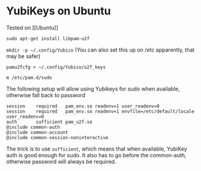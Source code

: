 # YubiKeys on Ubuntu
Tested on [[Ubuntu]]

`sudo apt-get install libpam-u2f`

`mkdir -p ~/.config/Yubico`
(You can also set this up on /etc apparently, that may be safer)

`pamu2fcfg > ~/.config/Yubico/u2f_keys`

`m /etc/pam.d/sudo`

The following setup will allow using Yubikeys for sudo when available, otherwise fall back to password

```
session    required   pam_env.so readenv=1 user_readenv=0
session    required   pam_env.so readenv=1 envfile=/etc/default/locale user_readenv=0
auth       sufficient pam_u2f.so
@include common-auth
@include common-account
@include common-session-noninteractive
```

The trick is to use `sufficient`, which means that when available, YubiKey auth is good enough for sudo. It also has to go before the common-auth, otherwise password will always be required.